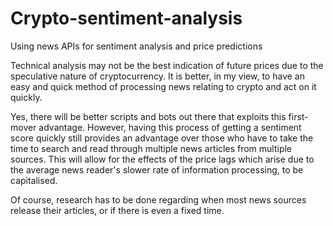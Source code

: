 # Crypto-sentiment-analysis
Using news APIs for sentiment analysis and price predictions

Technical analysis may not be the best indication of future prices due to the speculative nature of cryptocurrency. It is better, in my view, to have an easy and quick method of processing news relating to crypto and act on it quickly.   

Yes, there will be better scripts and bots out there that exploits this first-mover advantage. However, having this process of getting a sentiment score quickly still provides an advantage over those who have to take the time to search and read through multiple news articles from multiple sources. This will allow for the effects of the price lags which arise due to the average news reader's slower rate of information processing, to be capitalised.

Of course, research has to be done regarding when most news sources release their articles, or if there is even a fixed time.
